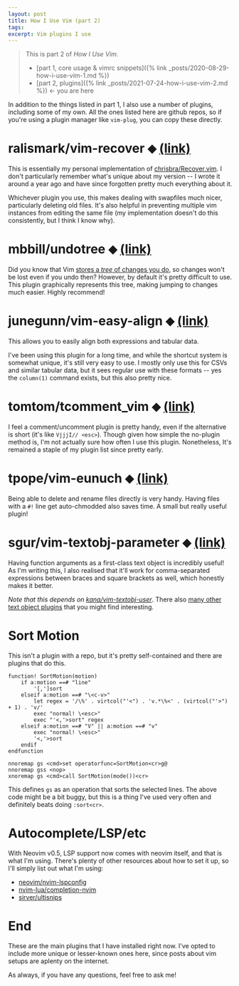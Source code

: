 ```yaml
---
layout: post
title: How I Use Vim (part 2)
tags:
excerpt: Vim plugins I use
---
```


> This is part 2 of *How I Use Vim*.
> - [part 1, core usage & vimrc snippets]({% link _posts/2020-08-29-how-i-use-vim-1.md %})
> - [part 2, plugins]({% link _posts/2021-07-24-how-i-use-vim-2.md %})  &larr; you are here

In addition to the things listed in part 1, I also use a number of plugins, including some of my own. All the ones listed here are github repos, so if you're using a plugin manager like `vim-plug`, you can copy these directly.

# ralismark/vim-recover ⬥ [(link)](https://github.com/ralismark/vim-recover)

This is essentially my personal implementation of [chrisbra/Recover.vim](https://github.com/chrisbra/Recover.vim). I don't particularly remember what's unique about my version -- I wrote it around a year ago and have since forgotten pretty much everything about it.

Whichever plugin you use, this makes dealing with swapfiles much nicer, particularly deleting old files. It's also helpful in preventing multiple vim instances from editing the same file (my implementation doesn't do this consistently, but I think I know why).

# mbbill/undotree ⬥ [(link)](https://github.com/mbbill/undotree)

Did you know that Vim [stores a *tree* of changes you do](https://vimhelp.org/undo.txt.html#undo-tree), so changes won't be lost even if you undo then? However, by default it's pretty difficult to use. This plugin graphically represents this tree, making jumping to changes much easier. Highly recommend!

# junegunn/vim-easy-align ⬥ [(link)](https://github.com/junegunn/vim-easy-align)

This allows you to easily align both expressions and tabular data.

I've been using this plugin for a long time, and while the shortcut system is somewhat unique, it's still very easy to use. I mostly only use this for CSVs and similar tabular data, but it sees regular use with these formats -- yes the `column(1)` command exists, but this also pretty nice.

# tomtom/tcomment_vim ⬥ [(link)](https://github.com/tomtom/tcomment_vim)

I feel a comment/uncomment plugin is pretty handy, even if the alternative is short (it's like `VjjjI// <esc>`). Though given how simple the no-plugin method is, I'm not actually sure how often I use this plugin. Nonetheless, It's remained a staple of my plugin list since pretty early.

# tpope/vim-eunuch ⬥ [(link)](https://github.com/tpope/vim-eunuch)

Being able to delete and rename files directly is very handy. Having files with a `#!` line get auto-chmodded also saves time. A small but really useful plugin!

# sgur/vim-textobj-parameter ⬥ [(link)](https://github.com/sgur/vim-textobj-parameter)

Having function arguments as a first-class text object is incredibly useful! As I'm writing this, I also realised that it'll work for comma-separated expressions between braces and square brackets as well, which honestly makes it better.

*Note that this depends on [kana/vim-textobj-user](https://github.com/kana/vim-textobj-user)*. There also [many other text object plugins](https://github.com/kana/vim-textobj-user/wiki) that you might find interesting.

# Sort Motion

This isn't a plugin with a repo, but it's pretty self-contained and there are plugins that do this.

```vim
function! SortMotion(motion)
	if a:motion ==# "line"
		'[,']sort
	elseif a:motion ==# "\<c-v>"
		let regex = '/\%' . virtcol("'<") . 'v.*\%<' . (virtcol("'>") + 1) . 'v/'
		exec "normal! \<esc>"
		exec "'<,'>sort" regex
	elseif a:motion ==# "V" || a:motion ==# "v"
		exec "normal! \<esc>"
		'<,'>sort
	endif
endfunction

nnoremap gs <cmd>set operatorfunc=SortMotion<cr>g@
nnoremap gss <nop>
xnoremap gs <cmd>call SortMotion(mode())<cr>
```

This defines `gs` as an operation that sorts the selected lines. The above code might be a bit buggy, but this is a thing I've used very often and definitely beats doing `:sort<cr>`.

# Autocomplete/LSP/etc

With Neovim v0.5, LSP support now comes with neovim itself, and that is what I'm using. There's plenty of other resources about how to set it up, so I'll simply list out what I'm using:

- [neovim/nvim-lspconfig](https://github.com/neovim/nvim-lspconfig)
- [nvim-lua/completion-nvim](https://github.com/nvim-lua/completion-nvim)
- [sirver/ultisnips](https://github.com/sirver/ultisnips)

# End

These are the main plugins that I have installed right now. I've opted to include more unique or lesser-known ones here, since posts about vim setups are aplenty on the internet.

As always, if you have any questions, feel free to ask me!
